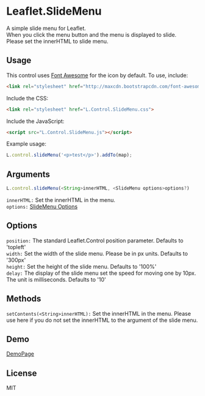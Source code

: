 Leaflet.SlideMenu
====

A simple slide menu for Leaflet.  
When you click the menu button and the menu is displayed to slide.  
Please set the innerHTML to slide menu.  


## Usage

This control uses [Font Awesome](https://fortawesome.github.io/Font-Awesome/) for the icon by default. To use, include:

```html
<link rel="stylesheet" href="http://maxcdn.bootstrapcdn.com/font-awesome/4.5.0/css/font-awesome.min.css">
```

Include the CSS:

```html
<link rel="stylesheet" href="L.Control.SlideMenu.css">
```


Include the JavaScript:

```html
<script src="L.Control.SlideMenu.js"></script>
```


Example usage:

```javascript
L.control.slideMenu('<p>test</p>').addTo(map);
```

## Arguments
```javascript
L.control.slideMenu(<String>innerHTML, <SlideMenu options>options?)
```
`innerHTML:` Set the innerHTML in the menu.  
`options:` [SlideMenu Options](https://github.com/unbam/Leaflet.SlideMenu/blob/master/README.md#options)


## Options

`position:` The standard Leaflet.Control position parameter. Defaults to 'topleft'  
`width:` Set the width of the slide menu. Please be in px units. Defaults to '300px'  
`height:` Set the height of the slide menu. Defaults to '100%'  
`delay:` The display of the slide menu set the speed for moving one by 10px. The unit is milliseconds. Defaults to '10'


## Methods

`setContents(<String>innerHTML):` Set the innerHTML in the menu. Please use here if you do not set the innerHTML to the argument of the slide menu.


## Demo

[DemoPage](http://unbam.github.io/Leaflet.SlideMenu/)


## License

MIT
